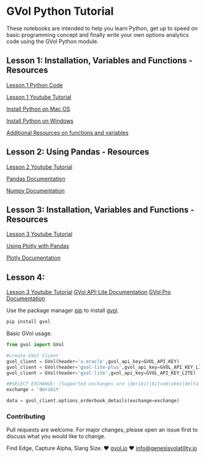 # GVol Python Tutorial

These notebooks are intended to help you learn Python, get up to speed on basic programming concept and finally write your own options analytics code using the GVol Python module.

## Lesson 1: Installation, Variables and Functions - Resources

[Lesson 1 Python Code](https://github.com/genesis-volatility/python-tutorial/blob/master/GVol%20%3C%3E%20Python%20Part%201%20-%20Variables%20and%20Functions.ipynb)

[Lesson 1 Youtube Tutorial](https://youtu.be/X0Pzw8jTiFM)

[Install Python on Mac OS](https://docs.python-guide.org/starting/install3/osx/)

[Install Python on Windows](https://www.python.org/)

[Additional Resources on functions and variables](https://www.w3schools.com/python/python_functions.asp)

## Lesson 2: Using Pandas - Resources

[Lesson 2 Youtube Tutorial](https://youtu.be/GkYFpGNxl_Y)

[Pandas Documentation](https://docs.python-guide.org/starting/install3/osx/)

[Numpy Documentation](https://numpy.org/doc/)

## Lesson 3: Installation, Variables and Functions - Resources

[Lesson 3 Youtube Tutorial](https://youtu.be/LqkLYd1xszM)

[Using Plotly with Pandas](https://docs.python-guide.org/starting/install3/osx/)

[Plotly Documentation](https://plotly.com/python/getting-started/)

## Lesson 4:

[Lesson 3 Youtube Tutorial](https://youtu.be/2QTTF0gSRyg)
[GVol API-Lite Documentation](https://docs-lite.gvol.io/)
[GVol Pro Documentation](https://docs.gvol.io/)

Use the package manager [pip](https://pip.pypa.io/en/stable/) to install [gvol](https://pypi.org/project/gvol/).

```bash
pip install gvol
```

Basic GVol usage.

```python
from gvol import GVol

#create GVol Client
gvol_client = GVol(header='x-oracle',gvol_api_key=GVOL_API_KEY)
gvol_client = GVol(header='gvol-lite-plus',gvol_api_key=GVOL_API_KEY_LITE_PLUS)
gvol_client = GVol(header='gvol-lite',gvol_api_key=GVOL_API_KEY_LITE)

##SELECT EXCHANGE: (Supported exchanges are |deribit|bitcom|okex|delta|)
exchange = 'deribit'

data = gvol_client.options_orderbook_details(exchange=exchange)

```

### Contributing

Pull requests are welcome. For major changes, please open an issue first to discuss what you would like to change.

Find Edge, Capture Alpha, Slang Size.
:heart: [gvol.io](www.gvol.io) :heart:
info@genesisvolatility.io
